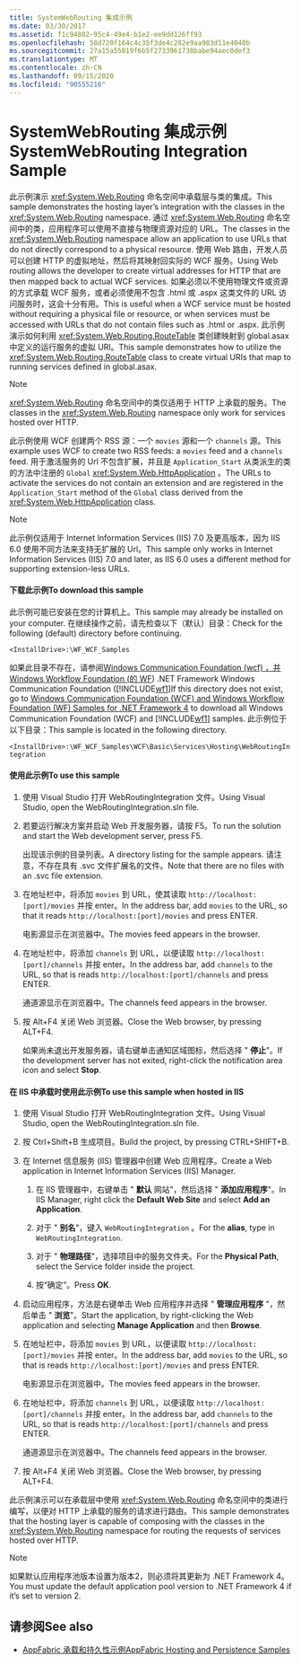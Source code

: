```yaml
---
title: SystemWebRouting 集成示例
ms.date: 03/30/2017
ms.assetid: f1c94802-95c4-49e4-b1e2-ee9dd126ff93
ms.openlocfilehash: 58d720f164c4c35f3de4c282e9aa983d11e4040b
ms.sourcegitcommit: 27a15a55019f6b5f2733961738babe94aec0def3
ms.translationtype: MT
ms.contentlocale: zh-CN
ms.lasthandoff: 09/15/2020
ms.locfileid: "90555216"
---
```

# <a name="systemwebrouting-integration-sample"></a><span data-ttu-id="be8c7-102">SystemWebRouting 集成示例</span><span class="sxs-lookup"><span data-stu-id="be8c7-102">SystemWebRouting Integration Sample</span></span>
<span data-ttu-id="be8c7-103">此示例演示 <xref:System.Web.Routing> 命名空间中承载层与类的集成。</span><span class="sxs-lookup"><span data-stu-id="be8c7-103">This sample demonstrates the hosting layer’s integration with the classes in the <xref:System.Web.Routing> namespace.</span></span> <span data-ttu-id="be8c7-104">通过 <xref:System.Web.Routing> 命名空间中的类，应用程序可以使用不直接与物理资源对应的 URL。</span><span class="sxs-lookup"><span data-stu-id="be8c7-104">The classes in the <xref:System.Web.Routing> namespace allow an application to use URLs that do not directly correspond to a physical resource.</span></span> <span data-ttu-id="be8c7-105">使用 Web 路由，开发人员可以创建 HTTP 的虚拟地址，然后将其映射回实际的 WCF 服务。</span><span class="sxs-lookup"><span data-stu-id="be8c7-105">Using Web routing allows the developer to create virtual addresses for HTTP that are then mapped back to actual WCF services.</span></span> <span data-ttu-id="be8c7-106">如果必须以不使用物理文件或资源的方式承载 WCF 服务，或者必须使用不包含 .html 或 .aspx 这类文件的 URL 访问服务时，这会十分有用。</span><span class="sxs-lookup"><span data-stu-id="be8c7-106">This is useful when a WCF service must be hosted without requiring a physical file or resource, or when services must be accessed with URLs that do not contain files such as .html or .aspx.</span></span> <span data-ttu-id="be8c7-107">此示例演示如何利用 <xref:System.Web.Routing.RouteTable> 类创建映射到 global.asax 中定义的运行服务的虚拟 URI。</span><span class="sxs-lookup"><span data-stu-id="be8c7-107">This sample demonstrates how to utilize the <xref:System.Web.Routing.RouteTable> class to create virtual URIs that map to running services defined in global.asax.</span></span>

> [!NOTE]
> <span data-ttu-id="be8c7-108"><xref:System.Web.Routing> 命名空间中的类仅适用于 HTTP 上承载的服务。</span><span class="sxs-lookup"><span data-stu-id="be8c7-108">The classes in the <xref:System.Web.Routing> namespace only work for services hosted over HTTP.</span></span>  
  
<span data-ttu-id="be8c7-109">此示例使用 WCF 创建两个 RSS 源：一个 `movies` 源和一个 `channels` 源。</span><span class="sxs-lookup"><span data-stu-id="be8c7-109">This example uses WCF to create two RSS feeds: a `movies` feed and a `channels` feed.</span></span> <span data-ttu-id="be8c7-110">用于激活服务的 Url 不包含扩展，并且是 `Application_Start` 从类派生的类的方法中注册的 `Global` <xref:System.Web.HttpApplication> 。</span><span class="sxs-lookup"><span data-stu-id="be8c7-110">The URLs to activate the services do not contain an extension and are registered in the `Application_Start` method of the `Global` class derived from the <xref:System.Web.HttpApplication> class.</span></span>  
  
> [!NOTE]
> <span data-ttu-id="be8c7-111">此示例仅适用于 Internet Information Services (IIS) 7.0 及更高版本，因为 IIS 6.0 使用不同方法来支持无扩展的 Url。</span><span class="sxs-lookup"><span data-stu-id="be8c7-111">This sample only works in Internet Information Services (IIS) 7.0 and later, as IIS 6.0 uses a different method for supporting extension-less URLs.</span></span>  

#### <a name="to-download-this-sample"></a><span data-ttu-id="be8c7-112">下载此示例</span><span class="sxs-lookup"><span data-stu-id="be8c7-112">To download this sample</span></span>
  
<span data-ttu-id="be8c7-113">此示例可能已安装在您的计算机上。</span><span class="sxs-lookup"><span data-stu-id="be8c7-113">This sample may already be installed on your computer.</span></span> <span data-ttu-id="be8c7-114">在继续操作之前，请先检查以下（默认）目录：</span><span class="sxs-lookup"><span data-stu-id="be8c7-114">Check for the following (default) directory before continuing.</span></span>  

`<InstallDrive>:\WF_WCF_Samples`  

 <span data-ttu-id="be8c7-115">如果此目录不存在，请参阅[Windows Communication Foundation (wcf) ，并 Windows Workflow Foundation (的 WF](https://www.microsoft.com/download/details.aspx?id=21459)) .NET Framework Windows Communication Foundation ([!INCLUDE[wf1](../../../../includes/wf1-md.md)]</span><span class="sxs-lookup"><span data-stu-id="be8c7-115">If this directory does not exist, go to [Windows Communication Foundation (WCF) and Windows Workflow Foundation (WF) Samples for .NET Framework 4](https://www.microsoft.com/download/details.aspx?id=21459) to download all Windows Communication Foundation (WCF) and [!INCLUDE[wf1](../../../../includes/wf1-md.md)] samples.</span></span> <span data-ttu-id="be8c7-116">此示例位于以下目录：</span><span class="sxs-lookup"><span data-stu-id="be8c7-116">This sample is located in the following directory.</span></span>  

`<InstallDrive>:\WF_WCF_Samples\WCF\Basic\Services\Hosting\WebRoutingIntegration`  
  
#### <a name="to-use-this-sample"></a><span data-ttu-id="be8c7-117">使用此示例</span><span class="sxs-lookup"><span data-stu-id="be8c7-117">To use this sample</span></span>  
  
1. <span data-ttu-id="be8c7-118">使用 Visual Studio 打开 WebRoutingIntegration 文件。</span><span class="sxs-lookup"><span data-stu-id="be8c7-118">Using Visual Studio, open the WebRoutingIntegration.sln file.</span></span>  
  
2. <span data-ttu-id="be8c7-119">若要运行解决方案并启动 Web 开发服务器，请按 F5。</span><span class="sxs-lookup"><span data-stu-id="be8c7-119">To run the solution and start the Web development server, press F5.</span></span>  
  
     <span data-ttu-id="be8c7-120">出现该示例的目录列表。</span><span class="sxs-lookup"><span data-stu-id="be8c7-120">A directory listing for the sample appears.</span></span> <span data-ttu-id="be8c7-121">请注意，不存在具有 .svc 文件扩展名的文件。</span><span class="sxs-lookup"><span data-stu-id="be8c7-121">Note that there are no files with an .svc file extension.</span></span>  
  
3. <span data-ttu-id="be8c7-122">在地址栏中，将添加 `movies` 到 URL，使其读取 `http://localhost:[port]/movies` 并按 enter。</span><span class="sxs-lookup"><span data-stu-id="be8c7-122">In the address bar, add `movies` to the URL, so that it reads `http://localhost:[port]/movies` and press ENTER.</span></span>  
  
     <span data-ttu-id="be8c7-123">电影源显示在浏览器中。</span><span class="sxs-lookup"><span data-stu-id="be8c7-123">The movies feed appears in the browser.</span></span>  
  
4. <span data-ttu-id="be8c7-124">在地址栏中，将添加 `channels` 到 URL，以便读取 `http://localhost:[port]/channels` 并按 enter。</span><span class="sxs-lookup"><span data-stu-id="be8c7-124">In the address bar, add `channels` to the URL, so that is reads `http://localhost:[port]/channels` and press ENTER.</span></span>  
  
     <span data-ttu-id="be8c7-125">通道源显示在浏览器中。</span><span class="sxs-lookup"><span data-stu-id="be8c7-125">The channels feed appears in the browser.</span></span>  
  
5. <span data-ttu-id="be8c7-126">按 Alt+F4 关闭 Web 浏览器。</span><span class="sxs-lookup"><span data-stu-id="be8c7-126">Close the Web browser, by pressing ALT+F4.</span></span>  
  
     <span data-ttu-id="be8c7-127">如果尚未退出开发服务器，请右键单击通知区域图标，然后选择 " **停止**"。</span><span class="sxs-lookup"><span data-stu-id="be8c7-127">If the development server has not exited, right-click the notification area icon and select **Stop**.</span></span>  
  
#### <a name="to-use-this-sample-when-hosted-in-iis"></a><span data-ttu-id="be8c7-128">在 IIS 中承载时使用此示例</span><span class="sxs-lookup"><span data-stu-id="be8c7-128">To use this sample when hosted in IIS</span></span>  
  
1. <span data-ttu-id="be8c7-129">使用 Visual Studio 打开 WebRoutingIntegration 文件。</span><span class="sxs-lookup"><span data-stu-id="be8c7-129">Using Visual Studio, open the WebRoutingIntegration.sln file.</span></span>  
  
2. <span data-ttu-id="be8c7-130">按 Ctrl+Shift+B 生成项目。</span><span class="sxs-lookup"><span data-stu-id="be8c7-130">Build the project, by pressing CTRL+SHIFT+B.</span></span>  
  
3. <span data-ttu-id="be8c7-131">在 Internet 信息服务 (IIS) 管理器中创建 Web 应用程序。</span><span class="sxs-lookup"><span data-stu-id="be8c7-131">Create a Web application in Internet Information Services (IIS) Manager.</span></span>  
  
    1. <span data-ttu-id="be8c7-132">在 IIS 管理器中，右键单击 " **默认** 网站"，然后选择 " **添加应用程序**"。</span><span class="sxs-lookup"><span data-stu-id="be8c7-132">In IIS Manager, right click the **Default Web Site** and select **Add an Application**.</span></span>  
  
    2. <span data-ttu-id="be8c7-133">对于 " **别名**"，键入 `WebRoutingIntegration` 。</span><span class="sxs-lookup"><span data-stu-id="be8c7-133">For the **alias**, type in `WebRoutingIntegration`.</span></span>  
  
    3. <span data-ttu-id="be8c7-134">对于 " **物理路径**"，选择项目中的服务文件夹。</span><span class="sxs-lookup"><span data-stu-id="be8c7-134">For the **Physical Path**, select the Service folder inside the project.</span></span>  
  
    4. <span data-ttu-id="be8c7-135">按“确定”。</span><span class="sxs-lookup"><span data-stu-id="be8c7-135">Press **OK**.</span></span>  
  
4. <span data-ttu-id="be8c7-136">启动应用程序，方法是右键单击 Web 应用程序并选择 " **管理应用程序** "，然后单击 " **浏览**"。</span><span class="sxs-lookup"><span data-stu-id="be8c7-136">Start the application, by right-clicking the Web application and selecting **Manage Application** and then **Browse**.</span></span>  
  
5. <span data-ttu-id="be8c7-137">在地址栏中，将添加 `movies` 到 URL，以便读取 `http://localhost:[port]/movies` 并按 enter。</span><span class="sxs-lookup"><span data-stu-id="be8c7-137">In the address bar, add `movies` to the URL, so that is reads `http://localhost:[port]/movies` and press ENTER.</span></span>  
  
     <span data-ttu-id="be8c7-138">电影源显示在浏览器中。</span><span class="sxs-lookup"><span data-stu-id="be8c7-138">The movies feed appears in the browser.</span></span>  
  
6. <span data-ttu-id="be8c7-139">在地址栏中，将添加 `channels` 到 URL，以便读取 `http://localhost:[port]/channels` 并按 enter。</span><span class="sxs-lookup"><span data-stu-id="be8c7-139">In the address bar, add `channels` to the URL, so that is reads `http://localhost:[port]/channels` and press ENTER.</span></span>  
  
     <span data-ttu-id="be8c7-140">通道源显示在浏览器中。</span><span class="sxs-lookup"><span data-stu-id="be8c7-140">The channels feed appears in the browser.</span></span>  
  
7. <span data-ttu-id="be8c7-141">按 Alt+F4 关闭 Web 浏览器。</span><span class="sxs-lookup"><span data-stu-id="be8c7-141">Close the Web browser, by pressing ALT+F4.</span></span>  
  
 <span data-ttu-id="be8c7-142">此示例演示可以在承载层中使用 <xref:System.Web.Routing> 命名空间中的类进行编写，以便对 HTTP 上承载的服务的请求进行路由。</span><span class="sxs-lookup"><span data-stu-id="be8c7-142">This sample demonstrates that the hosting layer is capable of composing with the classes in the <xref:System.Web.Routing> namespace for routing the requests of services hosted over HTTP.</span></span>  
  
> [!NOTE]
> <span data-ttu-id="be8c7-143">如果默认应用程序池版本设置为版本2，则必须将其更新为 .NET Framework 4。</span><span class="sxs-lookup"><span data-stu-id="be8c7-143">You must update the default application pool version to .NET Framework 4 if it’s set to version 2.</span></span>  
  
## <a name="see-also"></a><span data-ttu-id="be8c7-144">请参阅</span><span class="sxs-lookup"><span data-stu-id="be8c7-144">See also</span></span>

- <span data-ttu-id="be8c7-145">[AppFabric 承载和持久性示例](/previous-versions/appfabric/ff383418(v=azure.10))</span><span class="sxs-lookup"><span data-stu-id="be8c7-145">[AppFabric Hosting and Persistence Samples](/previous-versions/appfabric/ff383418(v=azure.10))</span></span>
